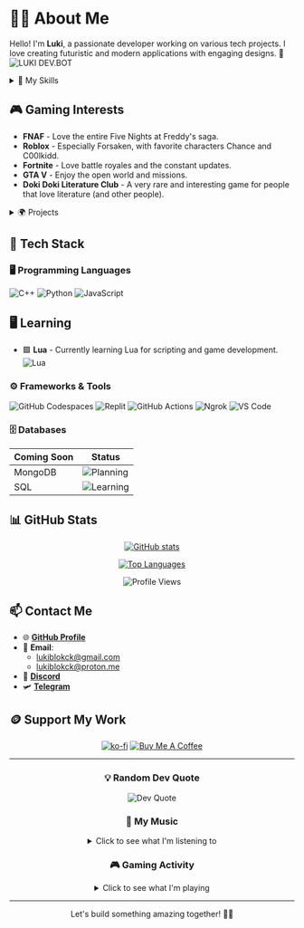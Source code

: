# 👨‍💻 About Me
Hello! I'm **Luki**, a passionate developer working on various tech projects. I love creating futuristic and modern applications with engaging designs. 🚀  
![LUKI DEV.BOT](https://img.shields.io/badge/LUKI_DEV.BOT.py-green?style=for-the-badge&logo=python&logoColor=white)

<details>
<summary>🧠 My Skills</summary>

## 💻 Programming Skills
| Language | Proficiency |
|----------|-------------|
| Python | ██████████ 90% |
| JavaScript | ███████▓░░ 75% |
| C++ | █▓░░░░░░░░ 15% |
| Lua | ████░░░░░░ 40% |

## 🛠️ Tools & Technologies
| Tool | Proficiency |
|------|-------------|
| Discord Bot Development | █████████▓ 95% |
| Version Control (Git) | ████████░░ 80% |
| Web Development | ██████▓░░░ 65% |
| UI/UX Design | ██████░░░░ 60% |
</details>

## 🎮 Gaming Interests
- **FNAF** - Love the entire Five Nights at Freddy's saga.
- **Roblox** - Especially Forsaken, with favorite characters Chance and C00lkidd.
- **Fortnite** - Love battle royales and the constant updates.
- **GTA V** - Enjoy the open world and missions.
- **Doki Doki Literature Club** - A very rare and interesting game for people that love literature (and other people).

<details>
<summary>🌍 Projects</summary>

## Current Projects
- 🎮 **PYTHYKON ESPORTS** - An esports with a community, a bot, and a website.
- 💻 **LukiSOFTWARE** - A basic OS simulation in C++ with a Windows 11-inspired UI.
- 📱 **BronnikoFyut** - A futuristic social media platform.
- 💰 **LukiMoneda** - A digital currency project.

## Discord Bots
- 🤖 **PYTHYKON BOT** - A Discord bot using Python & Pycord.
- 🛠 **Brawniverse System** - A BRAWNIVERSE bot, my official bot for a community of Brawl Stars.
- 🏆 **Mega Tours Bot** - I'm contributing on a bot for a server of Stumble Guys.
- 🥘 **Paella Tours Bot** - Its another bot for a community of Stumble Guys.

### Project Status
| Project | Status | Progress |
|---------|--------|----------|
| PYTHYKON ESPORTS | Active | ███████▓░░ 75% |
| LukiSOFTWARE | In Development | ██████░░░░ 60% |
| BronnikoFyut | Planning | ███░░░░░░░ 30% |
| LukiMoneda | Research Phase | █▓░░░░░░░░ 15% |
</details>

## 🔧 Tech Stack
### 🖥️ Programming Languages
![C++](https://img.shields.io/badge/C%2B%2B-00599C?style=for-the-badge&logo=c%2B%2B&logoColor=white) ![Python](https://img.shields.io/badge/Python-3776AB?style=for-the-badge&logo=python&logoColor=white) ![JavaScript](https://img.shields.io/badge/JavaScript-F7DF1E?style=for-the-badge&logo=javascript&logoColor=black)
## 🖥️ Learning
- 🟩 **Lua** - Currently learning Lua for scripting and game development.
![Lua](https://img.shields.io/badge/Lua-2C2D72?style=for-the-badge&logo=lua&logoColor=white)

### ⚙️ Frameworks & Tools
![GitHub Codespaces](https://img.shields.io/badge/GitHub%20Codespaces-181717?style=for-the-badge&logo=github&logoColor=white)
![Replit](https://img.shields.io/badge/Replit-667881?style=for-the-badge&logo=replit&logoColor=white)
![GitHub Actions](https://img.shields.io/badge/GitHub_Actions-2088FF?style=for-the-badge&logo=github-actions&logoColor=white)
![Ngrok](https://img.shields.io/badge/Ngrok-1F1F1F?style=for-the-badge&logo=ngrok&logoColor=white)
![VS Code](https://img.shields.io/badge/VS_Code-007ACC?style=for-the-badge&logo=visual-studio-code&logoColor=white)

### 🗄️ Databases  
<div align="center">

| Coming Soon | Status |
|-------------|--------|
| MongoDB | ![Planning](https://img.shields.io/badge/Planning-yellow?style=flat-square) |
| SQL | ![Learning](https://img.shields.io/badge/Learning-blue?style=flat-square) |

</div>

## 📊 GitHub Stats
<div align="center">
  
[![GitHub stats](https://github-readme-stats.vercel.app/api?username=lukiblokck&show_icons=true&theme=radical)](https://github.com/lukiblokck)
  
[![Top Languages](https://github-readme-stats.vercel.app/api/top-langs/?username=lukiblokck&layout=compact&theme=radical)](https://github.com/lukiblokck)

![Profile Views](https://komarev.com/ghpvc/?username=lukiblokck&color=blueviolet&style=flat-square)
  
</div>

## 📫 Contact Me
- 🌐 [**GitHub Profile**](https://github.com/lukiblokck)
- 📨 **Email**:
  - lukiblokck@gmail.com
  - lukiblokck@proton.me
- 💬 [**Discord**](https://discord.com/users/1121089195230888036)
- 🛩️ [**Telegram**](https://t.me/lukiblokck)

## 🪙 Support My Work
<div align="center">
  
[![ko-fi](https://ko-fi.com/img/githubbutton_sm.svg)](https://ko-fi.com/N4N51DZ1ZN)
[![Buy Me A Coffee](https://img.shields.io/badge/Buy%20Me%20A%20Coffee-FFDD00?style=for-the-badge&logo=buy-me-a-coffee&logoColor=black)](https://buymeacoffee.com)

</div>

---
<div align="center">
  
### 💡 Random Dev Quote
<img src="https://quotes-github-readme.vercel.app/api?type=horizontal&theme=radical" alt="Dev Quote" />

### 🎵 My Music
<details>
<summary>Click to see what I'm listening to</summary>

| Platform | Username | Status |
|----------|----------|--------|
| Spotify | lukiblokck | 🎧 Active |

#### Favorite Genres
- 🎸 Rock
- 🎤 Pop
- 🎧 Electronic
- 🎼 Game Soundtracks

*Update this section with your actual music preferences!*
</details>

### 🎮 Gaming Activity
<details>
<summary>Click to see what I'm playing</summary>

| Game | Hours | Status |
|------|-------|--------|
| FNAF | 150+ | ⭐ Favorite |
| Roblox (Forsaken) | 200+ | 🎮 Active Player |
| Fortnite | 300+ | 🏆 Competitive |
| GTA V | 100+ | 🌆 Story Completed |
| Doki Doki Literature Club | 20+ | 📚 Completed |

**Current Game**: *Roblox - Forsaken*  
**Main Character**: Chance & C00lkidd

[![Discord Presence](https://lanyard-profile-readme.vercel.app/api/1121089195230888036)](https://discord.com/users/1121089195230888036)
</details>
  
</div>

---
<div align="center">
  
Let's build something amazing together! 🚀🔥

</div>
